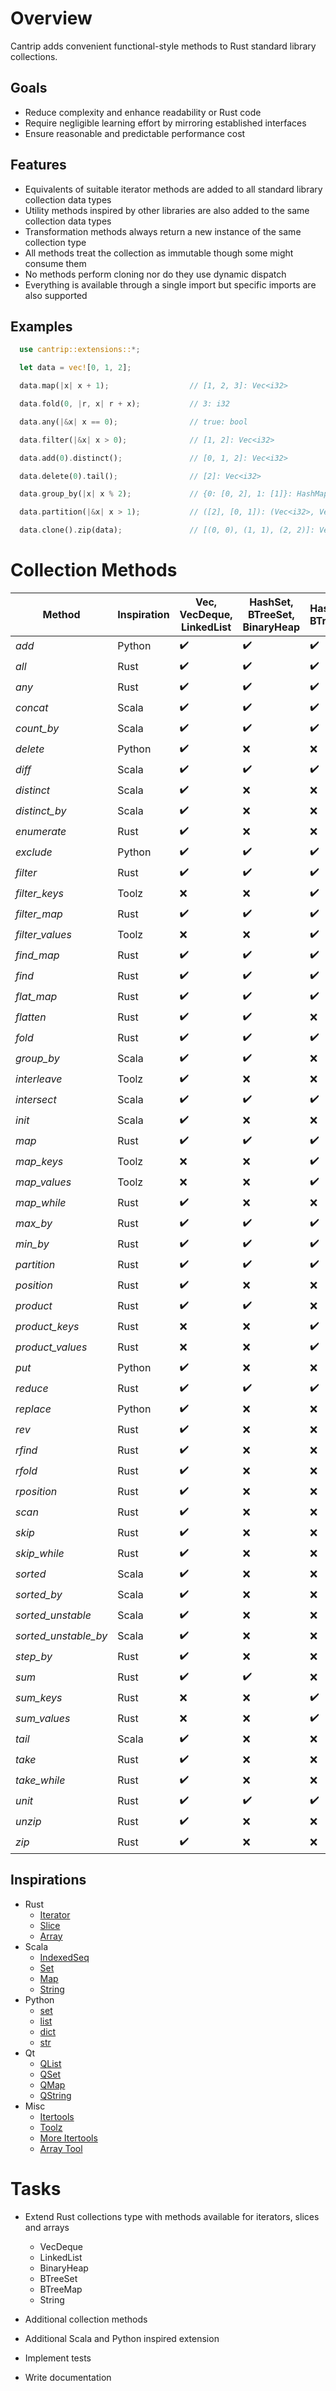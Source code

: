 # Overview

Cantrip adds convenient functional-style methods to Rust standard library collections.

## Goals

* Reduce complexity and enhance readability or Rust code
* Require negligible learning effort by mirroring established interfaces
* Ensure reasonable and predictable performance cost

## Features

* Equivalents of suitable iterator methods are added to all standard library collection data types
* Utility methods inspired by other libraries are also added to the same collection data types
* Transformation methods always return a new instance of the same collection type
* All methods treat the collection as immutable though some might consume them
* No methods perform cloning nor do they use dynamic dispatch
* Everything is available through a single import but specific imports are also supported

## Examples

```rust
  use cantrip::extensions::*;

  let data = vec![0, 1, 2];

  data.map(|x| x + 1);                  // [1, 2, 3]: Vec<i32>

  data.fold(0, |r, x| r + x);           // 3: i32

  data.any(|&x| x == 0);                // true: bool

  data.filter(|&x| x > 0);              // [1, 2]: Vec<i32>

  data.add(0).distinct();               // [0, 1, 2]: Vec<i32>

  data.delete(0).tail();                // [2]: Vec<i32>

  data.group_by(|x| x % 2);             // {0: [0, 2], 1: [1]}: HashMap<i32, Vec<i32>>

  data.partition(|&x| x > 1);           // ([2], [0, 1]): (Vec<i32>, Vec<i32>)

  data.clone().zip(data);               // [(0, 0), (1, 1), (2, 2)]: Vec<(i32, i32)>
```


# Collection Methods

| Method               | Inspiration | Vec, VecDeque, LinkedList | HashSet, BTreeSet, BinaryHeap | HashMap, BTreeMap  | Slice              |
|----------------------|-------------|---------------------------|-------------------------------|--------------------|--------------------|
| *add*                | Python      | :heavy_check_mark:        | :heavy_check_mark:            | :heavy_check_mark: | :x:                |
| *all*                | Rust        | :heavy_check_mark:        | :heavy_check_mark:            | :heavy_check_mark: | :heavy_check_mark: |
| *any*                | Rust        | :heavy_check_mark:        | :heavy_check_mark:            | :heavy_check_mark: | :heavy_check_mark: |
| *concat*             | Scala       | :heavy_check_mark:        | :heavy_check_mark:            | :heavy_check_mark: | :x:                |
| *count_by*           | Scala       | :heavy_check_mark:        | :heavy_check_mark:            | :heavy_check_mark: | :heavy_check_mark: |
| *delete*             | Python      | :heavy_check_mark:        | :x:                           | :x:                | :x:                |
| *diff*               | Scala       | :heavy_check_mark:        | :heavy_check_mark:            | :heavy_check_mark: | :x:                |
| *distinct*           | Scala       | :heavy_check_mark:        | :x:                           | :x:                | :x:                |
| *distinct_by*        | Scala       | :heavy_check_mark:        | :x:                           | :x:                | :x:                |
| *enumerate*          | Rust        | :heavy_check_mark:        | :x:                           | :x:                | :x:                |
| *exclude*            | Python      | :heavy_check_mark:        | :heavy_check_mark:            | :heavy_check_mark: | :x:                |
| *filter*             | Rust        | :heavy_check_mark:        | :heavy_check_mark:            | :heavy_check_mark: | :x:                |
| *filter_keys*        | Toolz       | :x:                       | :x:                           | :heavy_check_mark: | :x:                |
| *filter_map*         | Rust        | :heavy_check_mark:        | :heavy_check_mark:            | :heavy_check_mark: | :x:                |
| *filter_values*      | Toolz       | :x:                       | :x:                           | :heavy_check_mark: | :x:                |
| *find_map*           | Rust        | :heavy_check_mark:        | :heavy_check_mark:            | :heavy_check_mark: | :x:                |
| *find*               | Rust        | :heavy_check_mark:        | :heavy_check_mark:            | :heavy_check_mark: | :heavy_check_mark: |
| *flat_map*           | Rust        | :heavy_check_mark:        | :heavy_check_mark:            | :heavy_check_mark: | :x:                |
| *flatten*            | Rust        | :heavy_check_mark:        | :heavy_check_mark:            | :x:                | :x:                |
| *fold*               | Rust        | :heavy_check_mark:        | :heavy_check_mark:            | :heavy_check_mark: | :heavy_check_mark: |
| *group_by*           | Scala       | :heavy_check_mark:        | :heavy_check_mark:            | :x:                | :x:                |
| *interleave*         | Toolz       | :heavy_check_mark:        | :x:                           | :x:                | :x:                |
| *intersect*          | Scala       | :heavy_check_mark:        | :heavy_check_mark:            | :heavy_check_mark: | :x:                |
| *init*               | Scala       | :heavy_check_mark:        | :x:                           | :x:                | :heavy_check_mark: |
| *map*                | Rust        | :heavy_check_mark:        | :heavy_check_mark:            | :heavy_check_mark: | :x:                |
| *map_keys*           | Toolz       | :x:                       | :x:                           | :heavy_check_mark: | :x:                |
| *map_values*         | Toolz       | :x:                       | :x:                           | :heavy_check_mark: | :x:                |
| *map_while*          | Rust        | :heavy_check_mark:        | :x:                           | :x:                | :x:                |
| *max_by*             | Rust        | :heavy_check_mark:        | :heavy_check_mark:            | :heavy_check_mark: | :heavy_check_mark: |
| *min_by*             | Rust        | :heavy_check_mark:        | :heavy_check_mark:            | :heavy_check_mark: | :heavy_check_mark: |
| *partition*          | Rust        | :heavy_check_mark:        | :heavy_check_mark:            | :heavy_check_mark: | :x:                |
| *position*           | Rust        | :heavy_check_mark:        | :x:                           | :x:                | :heavy_check_mark: |
| *product*            | Rust        | :heavy_check_mark:        | :heavy_check_mark:            | :x:                | :x:                |
| *product_keys*       | Rust        | :x:                       | :x:                           | :heavy_check_mark: | :x:                |
| *product_values*     | Rust        | :x:                       | :x:                           | :heavy_check_mark: | :x:                |
| *put*                | Python      | :heavy_check_mark:        | :x:                           | :x:                | :x:                |
| *reduce*             | Rust        | :heavy_check_mark:        | :heavy_check_mark:            | :heavy_check_mark: | :heavy_check_mark: |
| *replace*            | Python      | :heavy_check_mark:        | :x:                           | :x:                | :x:                |
| *rev*                | Rust        | :heavy_check_mark:        | :x:                           | :x:                | :x:                |
| *rfind*              | Rust        | :heavy_check_mark:        | :x:                           | :x:                | :heavy_check_mark: |
| *rfold*              | Rust        | :heavy_check_mark:        | :x:                           | :x:                | :heavy_check_mark: |
| *rposition*          | Rust        | :heavy_check_mark:        | :x:                           | :x:                | :heavy_check_mark: |
| *scan*               | Rust        | :heavy_check_mark:        | :x:                           | :x:                | :x:                |
| *skip*               | Rust        | :heavy_check_mark:        | :x:                           | :x:                | :x:                |
| *skip_while*         | Rust        | :heavy_check_mark:        | :x:                           | :x:                | :heavy_check_mark: |
| *sorted*             | Scala       | :heavy_check_mark:        | :x:                           | :x:                | :x:                |
| *sorted_by*          | Scala       | :heavy_check_mark:        | :x:                           | :x:                | :x:                |
| *sorted_unstable*    | Scala       | :heavy_check_mark:        | :x:                           | :x:                | :x:                |
| *sorted_unstable_by* | Scala       | :heavy_check_mark:        | :x:                           | :x:                | :x:                |
| *step_by*            | Rust        | :heavy_check_mark:        | :x:                           | :x:                | :x:                |
| *sum*                | Rust        | :heavy_check_mark:        | :heavy_check_mark:            | :x:                | :x:                |
| *sum_keys*           | Rust        | :x:                       | :x:                           | :heavy_check_mark: | :x:                |
| *sum_values*         | Rust        | :x:                       | :x:                           | :heavy_check_mark: | :x:                |
| *tail*               | Scala       | :heavy_check_mark:        | :x:                           | :x:                | :heavy_check_mark: |
| *take*               | Rust        | :heavy_check_mark:        | :x:                           | :x:                | :x:                |
| *take_while*         | Rust        | :heavy_check_mark:        | :x:                           | :x:                | :heavy_check_mark: |
| *unit*               | Rust        | :heavy_check_mark:        | :heavy_check_mark:            | :heavy_check_mark: | :x:                |
| *unzip*              | Rust        | :heavy_check_mark:        | :x:                           | :x:                | :x:                |
| *zip*                | Rust        | :heavy_check_mark:        | :x:                           | :x:                | :x:                |


## Inspirations

- Rust
  - [Iterator](https://doc.rust-lang.org/std/iter/trait.Iterator.html)
  - [Slice](https://doc.rust-lang.org/std/primitive.slice.html)
  - [Array](https://doc.rust-lang.org/std/primitive.array.html)
- Scala
  - [IndexedSeq](https://www.scala-lang.org/api/3.3.1/scala/collection/immutable/IndexedSeq.html)
  - [Set](https://www.scala-lang.org/api/3.3.1/scala/collection/immutable/Set.html)
  - [Map](https://www.scala-lang.org/api/3.3.1/scala/collection/immutable/Map.html)
  - [String](https://www.scala-lang.org/api/3.3.1/scala/collection/StringOps.html)
- Python
  - [set](https://python-reference.readthedocs.io/en/latest/docs/sets/index.html)
  - [list](https://python-reference.readthedocs.io/en/latest/docs/list/index.html)
  - [dict](https://python-reference.readthedocs.io/en/latest/docs/dict/index.html)
  - [str](https://python-reference.readthedocs.io/en/latest/docs/str/index.html)
- Qt
  - [QList](https://doc.qt.io/qt-6/qlist.html)
  - [QSet](https://doc.qt.io/qt-6/qset.html)
  - [QMap](https://doc.qt.io/qt-6/qmap.html)
  - [QString](https://doc.qt.io/qt-6/qstring.htm)
- Misc
  - [Itertools](https://docs.rs/itertools/latest/itertools/index.html)
  - [Toolz](https://toolz.readthedocs.io/en/latest/api.html)
  - [More Itertools](https://more-itertools.readthedocs.io/en/stable/api.html)
  - [Array Tool](https://github.com/danielpclark/array_tool/tree/master)

# Tasks

- Extend Rust collections type with methods available for iterators, slices and arrays
  - VecDeque
  - LinkedList
  - BinaryHeap
  - BTreeSet
  - BTreeMap
  - String

- Additional collection methods

- Additional Scala and Python inspired extension

- Implement tests

- Write documentation
